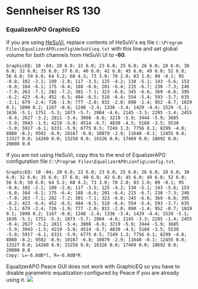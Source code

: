 # Sennheiser RS 130
### EqualizerAPO GraphicEQ
If you are using [HeSuVi](https://sourceforge.net/projects/hesuvi/), replace contents of HeSuVi's eq file `C:\Program Files\EqualizerAPO\config\HeSuVi\eq.txt` with this line and set global volume for both channels from HeSuVi UI to **-60**.
```
GraphicEQ: 10 -84; 20 6.0; 22 6.0; 23 6.0; 25 6.0; 26 6.0; 28 6.0; 30 6.0; 32 6.0; 35 6.0; 37 6.0; 40 6.0; 42 6.0; 45 6.0; 49 6.0; 52 6.0; 56 6.0; 59 6.0; 64 5.2; 68 4.3; 73 3.0; 78 2.0; 83 1.0; 89 -0.1; 95 -0.8; 102 -2.1; 109 -2.8; 117 -3.5; 125 -4.2; 134 -5.1; 143 -5.6; 153 -6.0; 164 -6.1; 175 -6.4; 188 -6.6; 201 -6.4; 215 -6.7; 230 -7.3; 246 -7.0; 263 -7.1; 282 -7.2; 301 -7.1; 323 -6.8; 345 -6.6; 369 -6.6; 395 -6.2; 423 -6.4; 452 -6.5; 484 -6.5; 518 -6.4; 554 -5.4; 593 -3.7; 635 -3.1; 679 -2.4; 726 -1.9; 777 -2.0; 832 -2.0; 890 -1.4; 952 -0.7; 1019 0.1; 1090 0.2; 1167 -0.8; 1248 -2.4; 1336 -3.4; 1429 -4.4; 1529 -5.1; 1636 -5.1; 1751 -5.3; 1873 -5.7; 2004 -4.6; 2145 -3.3; 2295 -1.4; 2455 -0.4; 2627 -3.2; 2811 -5.4; 3008 -6.6; 3219 -5.9; 3444 -5.9; 3685 -5.9; 3943 -1.5; 4219 -5.8; 4514 -6.7; 4830 -4.5; 5168 -3.5; 5530 -5.0; 5917 -6.1; 6331 -5.9; 6775 0.5; 7249 1.3; 7756 0.1; 8299 -4.0; 8880 -8.2; 9502 -8.9; 10167 -6.8; 10879 -2.9; 11640 -0.1; 12455 0.0; 13327 0.0; 14260 0.0; 15258 0.0; 16326 0.0; 17469 0.0; 18692 0.0; 20000 0.0
```
If you are not using HeSuVi, copy this to the end of EqualizerAPO configuration file `C:\Program Files\EqualizerAPO\config\config.txt`.
```
GraphicEQ: 10 -84; 20 6.0; 22 6.0; 23 6.0; 25 6.0; 26 6.0; 28 6.0; 30 6.0; 32 6.0; 35 6.0; 37 6.0; 40 6.0; 42 6.0; 45 6.0; 49 6.0; 52 6.0; 56 6.0; 59 6.0; 64 5.2; 68 4.3; 73 3.0; 78 2.0; 83 1.0; 89 -0.1; 95 -0.8; 102 -2.1; 109 -2.8; 117 -3.5; 125 -4.2; 134 -5.1; 143 -5.6; 153 -6.0; 164 -6.1; 175 -6.4; 188 -6.6; 201 -6.4; 215 -6.7; 230 -7.3; 246 -7.0; 263 -7.1; 282 -7.2; 301 -7.1; 323 -6.8; 345 -6.6; 369 -6.6; 395 -6.2; 423 -6.4; 452 -6.5; 484 -6.5; 518 -6.4; 554 -5.4; 593 -3.7; 635 -3.1; 679 -2.4; 726 -1.9; 777 -2.0; 832 -2.0; 890 -1.4; 952 -0.7; 1019 0.1; 1090 0.2; 1167 -0.8; 1248 -2.4; 1336 -3.4; 1429 -4.4; 1529 -5.1; 1636 -5.1; 1751 -5.3; 1873 -5.7; 2004 -4.6; 2145 -3.3; 2295 -1.4; 2455 -0.4; 2627 -3.2; 2811 -5.4; 3008 -6.6; 3219 -5.9; 3444 -5.9; 3685 -5.9; 3943 -1.5; 4219 -5.8; 4514 -6.7; 4830 -4.5; 5168 -3.5; 5530 -5.0; 5917 -6.1; 6331 -5.9; 6775 0.5; 7249 1.3; 7756 0.1; 8299 -4.0; 8880 -8.2; 9502 -8.9; 10167 -6.8; 10879 -2.9; 11640 -0.1; 12455 0.0; 13327 0.0; 14260 0.0; 15258 0.0; 16326 0.0; 17469 0.0; 18692 0.0; 20000 0.0
Copy: L=-6.0dB*l, R=-6.0dB*R
```
EqualizerAPO Peace GUI does not work with GraphicEQ so you have to disable parametric equalization configured by Peace if you are already using it.
![](https://raw.githubusercontent.com/jaakkopasanen/AutoEq/master/results/Innerfidelity%202017/headphoncecom/onear/Sennheiser%20RS%20130/Sennheiser%20RS%20130.png)
